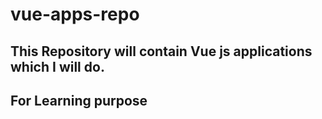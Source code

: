 # vue-apps-repo

## This Repository will contain Vue js applications which I will do.

## For Learning purpose
